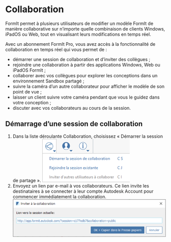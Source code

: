 # Collaboration

FormIt permet à plusieurs utilisateurs de modifier un modèle FormIt de manière collaborative sur n’importe quelle combinaison de clients Windows, iPadOS ou Web, tout en visualisant leurs modifications en temps réel.

Avec un abonnement FormIt Pro, vous avez accès à la fonctionnalité de collaboration en temps réel qui vous permet de :

* démarrer une session de collaboration et d’inviter des collègues ;
* rejoindre une collaboration à partir des applications Windows, Web ou iPadOS FormIt ;
* collaborer avec vos collègues pour explorer les conceptions dans un environnement Sandbox partagé ;
* suivre la caméra d’un autre collaborateur pour afficher le modèle de son point de vue ;
* laisser un client suivre votre caméra pendant que vous le guidez dans votre conception ;
* discuter avec vos collaborateurs au cours de la session.

## Démarrage d’une session de collaboration

1. Dans la liste déroulante Collaboration, choisissez « Démarrer la session de partage ». ![](<../.gitbook/assets/6c166d38-6851-4d62-b2dc-8f83efd958f8 (1).png>)
2. Envoyez un lien par e-mail à vos collaborateurs. Ce lien invite les destinataires à se connecter à leur compte Autodesk Account pour commencer immédiatement la collaboration.  ![](<../.gitbook/assets/collaborate (1).png>)
